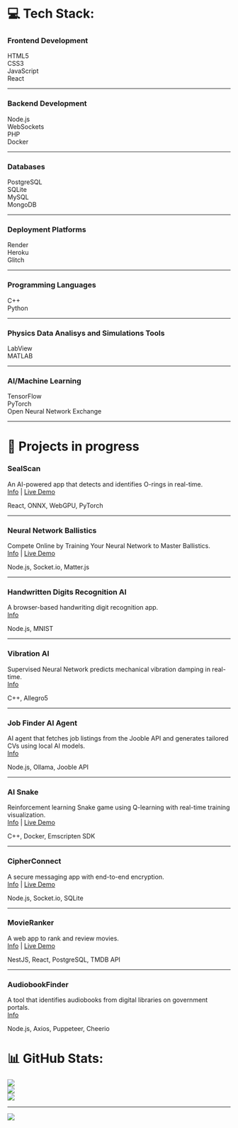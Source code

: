 # 💻 Tech Stack:

### Frontend Development
HTML5  
CSS3  
JavaScript  
React


---

### Backend Development
Node.js  
WebSockets  
PHP  
Docker

---

### Databases
PostgreSQL   
SQLite  
MySQL  
MongoDB

---

### Deployment Platforms
Render  
Heroku  
Glitch

---

### Programming Languages
C++  
Python

---

### Physics Data Analisys and Simulations Tools
LabView  
MATLAB

---

### AI/Machine Learning
TensorFlow  
PyTorch  
Open Neural Network Exchange

---

# 🚧 Projects in progress

### SealScan
An AI-powered app that detects and identifies O-rings in real-time.  
[Info](https://github.com/arturr0/oring-recognition-vite) | [Live Demo](https://oring-recognition-vite.onrender.com)  

React, ONNX, WebGPU, PyTorch

---

### Neural Network Ballistics
Compete Online by Training Your Neural Network to Master Ballistics.  
[Info](https://github.com/arturr0/ai-tillery) | [Live Demo](https://tank-rooms.onrender.com)  

Node.js, Socket.io, Matter.js

---

### Handwritten Digits Recognition AI
A browser-based handwriting digit recognition app.  
[Info](https://github.com/arturr0/HWR)  

Node.js, MNIST

---

### Vibration AI
Supervised Neural Network predicts mechanical vibration damping in real-time.  
[Info](https://github.com/arturr0/vibration-ai)  

C++, Allegro5

---

### Job Finder AI Agent
AI agent that fetches job listings from the Jooble API and generates tailored CVs using local AI models.    
[Info](https://github.com/arturr0/job-agent)    

Node.js, Ollama, Jooble API

---

### AI Snake
Reinforcement learning Snake game using Q-learning with real-time training visualization.     
[Info](https://github.com/arturr0/snake-ai) | [Live Demo](https://ai-snake-kfwm.onrender.com)   

C++, Docker, Emscripten SDK

---

### CipherConnect
A secure messaging app with end-to-end encryption.  
[Info](https://github.com/arturr0/CipherConnect-WebSocket) | [Live Demo](https://cipherconnect.onrender.com)  

Node.js, Socket.io, SQLite

---

### MovieRanker
A web app to rank and review movies.  
[Info](https://github.com/arturr0/MovieRanker) | [Live Demo](https://movieranker-react.onrender.com)  

NestJS, React, PostgreSQL, TMDB API

---

### AudiobookFinder
A tool that identifies audiobooks from digital libraries on government portals.  
[Info](https://github.com/arturr0/audiobook-finder)  

Node.js, Axios, Puppeteer, Cheerio

<!--### AI Snake
Q-learning algorithm to train a snake to navigate on canvas.   
[Info](https://github.com/arturr0/CipherConnect-WebSocket) | [Live Demo](https://cipherconnect.onrender.com)  

C++, JavaScript, Docker-->
# 📊  GitHub Stats:
![](https://github-readme-stats.vercel.app/api?username=arturr0&theme=dark&hide_border=false&include_all_commits=false&count_private=false)<br/>
![](https://nirzak-streak-stats.vercel.app/?user=arturr0&theme=dark&hide_border=false)<br/>
![](https://github-readme-stats.vercel.app/api/top-langs/?username=arturr0&theme=dark&hide_border=false&include_all_commits=false&count_private=false&layout=compact)

---
[![](https://visitcount.itsvg.in/api?id=arturr0&icon=0&color=0)](https://visitcount.itsvg.in)

<!-- Proudly created with GPRM ( https://gprm.itsvg.in ) -->
